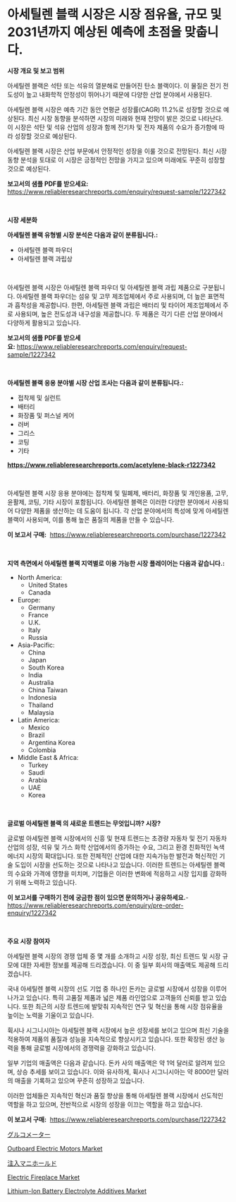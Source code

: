 <p><h1>아세틸렌 블랙 시장은 시장 점유율, 규모 및 2031년까지 예상된 예측에 초점을 맞춥니다.</h1></p><p><strong>시장 개요 및 보고 범위</strong></p>
<p><p>아세틸렌 블랙은 석탄 또는 석유의 열분해로 만들어진 탄소 블랙이다. 이 물질은 전기 전도성이 높고 내화학적 안정성이 뛰어나기 때문에 다양한 산업 분야에서 사용된다.</p><p>아세틸렌 블랙 시장은 예측 기간 동안 연평균 성장률(CAGR) 11.2%로 성장할 것으로 예상된다. 최신 시장 동향을 분석하면 시장의 미래와 현재 전망이 밝은 것으로 나타난다. 이 시장은 석탄 및 석유 산업의 성장과 함께 전기차 및 전자 제품의 수요가 증가함에 따라 성장할 것으로 예상된다.</p><p>아세틸렌 블랙 시장은 산업 부문에서 안정적인 성장을 이룰 것으로 전망된다. 최신 시장 동향 분석을 토대로 이 시장은 긍정적인 전망을 가지고 있으며 미래에도 꾸준히 성장할 것으로 예상된다.</p></p>
<p><strong>보고서의 샘플 PDF를 받으세요:</strong> <a href="https://www.reliableresearchreports.com/enquiry/request-sample/1227342">https://www.reliableresearchreports.com/enquiry/request-sample/1227342</a></p>
<p>&nbsp;</p>
<p><strong>시장 세분화</strong></p>
<p><strong>아세틸렌 블랙 유형별 시장 분석은 다음과 같이 분류됩니다.:</strong></p>
<p><ul><li>아세틸렌 블랙 파우더</li><li>아세틸렌 블랙 과립상</li></ul></p>
<p>&nbsp;</p>
<p><p>아세틸렌 블랙 시장은 아세틸렌 블랙 파우더 및 아세틸렌 블랙 과립 제품으로 구분됩니다. 아세틸렌 블랙 파우더는 섬유 및 고무 제조업체에서 주로 사용되며, 더 높은 표면적과 흡착성을 제공합니다. 한편, 아세틸렌 블랙 과립은 배터리 및 타이어 제조업체에서 주로 사용되며, 높은 전도성과 내구성을 제공합니다. 두 제품은 각기 다른 산업 분야에서 다양하게 활용되고 있습니다.</p></p>
<p><strong>보고서의 샘플 PDF를 받으세요:</strong>&nbsp;<a href="https://www.reliableresearchreports.com/enquiry/request-sample/1227342">https://www.reliableresearchreports.com/enquiry/request-sample/1227342</a></p>
<p>&nbsp;</p>
<p><strong> 아세틸렌 블랙 응용 분야별 시장 산업 조사는 다음과 같이 분류됩니다.:</strong></p>
<p><ul><li>접착제 및 실런트</li><li>배터리</li><li>화장품 및 퍼스널 케어</li><li>러버</li><li>그리스</li><li>코팅</li><li>기타</li></ul></p>
<p><strong><a href="https://www.reliableresearchreports.com/acetylene-black-r1227342">https://www.reliableresearchreports.com/acetylene-black-r1227342</a></strong></p>
<p>&nbsp;</p>
<p><p>아세틸렌 블랙 시장 응용 분야에는 접착제 및 밀폐제, 배터리, 화장품 및 개인용품, 고무, 윤활제, 코팅, 기타 시장이 포함됩니다. 아세틸렌 블랙은 이러한 다양한 분야에서 사용되어 다양한 제품을 생산하는 데 도움이 됩니다. 각 산업 분야에서의 특성에 맞게 아세틸렌 블랙이 사용되며, 이를 통해 높은 품질의 제품을 만들 수 있습니다.</p></p>
<p><strong>이 보고서 구매:</strong>&nbsp; <a href="https://www.reliableresearchreports.com/purchase/1227342">https://www.reliableresearchreports.com/purchase/1227342</a></p>
<p>&nbsp;</p>
<p><strong>지역 측면에서 아세틸렌 블랙 지역별로 이용 가능한 시장 플레이어는 다음과 같습니다.:</strong></p>
<p><ul>
    <li>
        North America:
        <ul>
            <li>United States</li>
            <li>Canada</li>
        </ul>
    </li>
    <li>
        Europe:
        <ul>
            <li>Germany</li>
            <li>France</li>
            <li>U.K.</li>
            <li>Italy</li>
            <li>Russia</li>
        </ul>
    </li>
    <li>
        Asia-Pacific:
        <ul>
            <li>China</li>
            <li>Japan</li>
            <li>South Korea</li>
            <li>India</li>
            <li>Australia</li>
            <li>China Taiwan</li>
            <li>Indonesia</li>
            <li>Thailand</li>
            <li>Malaysia</li>
        </ul>
    </li>
    <li>
        Latin America:
        <ul>
            <li>Mexico</li>
            <li>Brazil</li>
            <li>Argentina Korea</li>
            <li>Colombia</li>
        </ul>
    </li>
    <li>
        Middle East & Africa:
        <ul>
            <li>Turkey</li>
            <li>Saudi</li>
            <li>Arabia</li>
            <li>UAE</li>
            <li>Korea</li>
        </ul>
    </li>
    </ul></p>
<p>&nbsp;</p>
<p><strong>글로벌 아세틸렌 블랙 의 새로운 트렌드는 무엇입니까? 시장?</strong></p>
<p><p>글로벌 아세틸렌 블랙 시장에서의 신흥 및 현재 트렌드는 초경량 자동차 및 전기 자동차 산업의 성장, 석유 및 가스 화학 산업에서의 증가하는 수요, 그리고 환경 친화적인 녹색 에너지 시장의 확대입니다. 또한 전체적인 산업에 대한 지속가능한 발전과 혁신적인 기술 도입이 시장을 선도하는 것으로 나타나고 있습니다. 이러한 트렌드는 아세틸렌 블랙의 수요와 가격에 영향을 미치며, 기업들은 이러한 변화에 적응하고 시장 입지를 강화하기 위해 노력하고 있습니다.</p></p>
<p><strong>이 보고서를 구매하기 전에 궁금한 점이 있으면 문의하거나 공유하세요.</strong>- <a href="https://www.reliableresearchreports.com/enquiry/pre-order-enquiry/1227342">https://www.reliableresearchreports.com/enquiry/pre-order-enquiry/1227342</a></p>
<p>&nbsp;</p>
<p><strong>주요 시장 참여자</strong></p>
<p><p>아세틸렌 블랙 시장의 경쟁 업체 중 몇 개를 소개하고 시장 성장, 최신 트렌드 및 시장 규모에 대한 자세한 정보를 제공해 드리겠습니다. 이 중 일부 회사의 매출액도 제공해 드리겠습니다.</p><p>국내 아세틸렌 블랙 시장의 선도 기업 중 하나인 돈카는 글로벌 시장에서 성장을 이루어나가고 있습니다. 특히 고품질 제품과 넓은 제품 라인업으로 고객들의 신뢰를 받고 있습니다. 또한 최근의 시장 트렌드에 발맞춰 지속적인 연구 및 혁신을 통해 시장 점유율을 높이는 노력을 기울이고 있습니다.</p><p>휙시나 시그니시아는 아세틸렌 블랙 시장에서 높은 성장세를 보이고 있으며 최신 기술을 적용하여 제품의 품질과 성능을 지속적으로 향상시키고 있습니다. 또한 확장된 생산 능력을 통해 글로벌 시장에서의 경쟁력을 강화하고 있습니다.</p><p>일부 기업의 매출액은 다음과 같습니다. 돈카 사의 매출액은 약 1억 달러로 알려져 있으며, 상승 추세를 보이고 있습니다. 이와 유사하게, 휙시나 시그니시아는 약 8000만 달러의 매출을 기록하고 있으며 꾸준히 성장하고 있습니다.</p><p>이러한 업체들은 지속적인 혁신과 품질 향상을 통해 아세틸렌 블랙 시장에서 선도적인 역할을 하고 있으며, 전반적으로 시장의 성장을 이끄는 역할을 하고 있습니다.</p></p>
<p><strong>이 보고서 구매:</strong>&nbsp;&nbsp;<a href="https://www.reliableresearchreports.com/purchase/1227342">https://www.reliableresearchreports.com/purchase/1227342</a></p>
<p><p><a href="https://github.com/LeanneBruen2023/Market-Research-Report-List-1/blob/main/154826224365.md">グルコメーター</a></p><p><a href="https://github.com/bmorecock/Market-Research-Report-List-2/blob/main/outboard-electric-motors-market.md">Outboard Electric Motors Market</a></p><p><a href="https://github.com/cnnriuez22368/Market-Research-Report-List-1/blob/main/616896324311.md">注入マニホールド</a></p><p><a href="https://github.com/Krish2023na/Market-Research-Report-List-3/blob/main/electric-fireplace-market.md">Electric Fireplace Market</a></p><p><a href="https://www.linkedin.com/pulse/lithium-ion-battery-electrolyte-additives-market-research-ewi1c?trackingId=eHx%2B3fqlRgLr2L6ABEahfQ%3D%3D">Lithium-Ion Battery Electrolyte Additives Market</a></p></p>